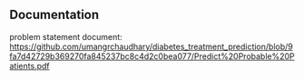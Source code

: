 ## Documentation
problem statement document: https://github.com/umangrchaudhary/diabetes_treatment_prediction/blob/9fa7d42729b369270fa845237bc8c4d2c0bea077/Predict%20Probable%20Patients.pdf
